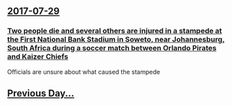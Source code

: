 ## [2017-07-29](/news/2017/07/29/index.md)

### [Two people die and several others are injured in a stampede  at the First National Bank Stadium in Soweto, near Johannesburg, South Africa during a soccer match between Orlando Pirates and Kaizer Chiefs ](/news/2017/07/29/two-people-die-and-several-others-are-injured-in-a-stampede-at-the-first-national-bank-stadium-in-soweto-near-johannesburg-south-africa-d.md)
Officials are unsure about what caused the stampede

## [Previous Day...](/news/2017/07/28/index.md)

